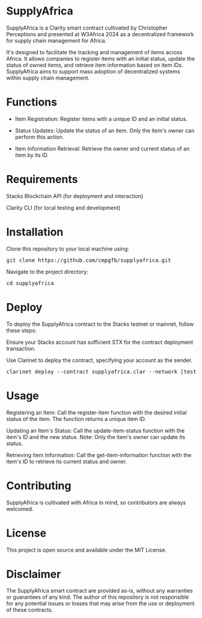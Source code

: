 # SupplyAfrica

SupplyAfrica is a Clarity smart contract cultivated by Christopher Perceptions and presented at W3Africa 2024 as a decentralized framework for supply chain management for Africa. 

It's designed to facilitate the tracking and management of items across Africa. It allows companies to register items with an initial status, update the status of owned items, and retrieve item information based on item IDs. SupplyAfrica aims to support mass adoption of decentralized systems within supply chain management.

# Functions

- Item Registration: Register items with a unique ID and an initial status.

- Status Updates: Update the status of an item. Only the item's owner can perform this action.

- Item Information Retrieval: Retrieve the owner and current status of an item by its ID.

# Requirements

Stacks Blockchain API (for deployment and interaction)

Clarity CLI (for local testing and development)

# Installation

Clone this repository to your local machine using:

<pre>
git clone https://github.com/cmpgfb/supplyafrica.git
</pre>

Navigate to the project directory:

<pre>
cd supplyafrica
</pre>

# Deploy

To deploy the SupplyAfrica contract to the Stacks testnet or mainnet, follow these steps:

Ensure your Stacks account has sufficient STX for the contract deployment transaction.

Use Clarinet to deploy the contract, specifying your account as the sender.

<pre>
clarinet deploy --contract supplyafrica.clar --network [testnet|mainnet]
</pre>

# Usage

Registering an Item: Call the register-item function with the desired initial status of the item. The function returns a unique item ID.

Updating an Item's Status: Call the update-item-status function with the item's ID and the new status. Note: Only the item's owner can update its status.

Retrieving Item Information: Call the get-item-information function with the item's ID to retrieve its current status and owner.

# Contributing

SupplyAfrica is cultivated with Africa in mind, so contributors are always welcomed. 

# License

This project is open source and available under the MIT License.

# Disclaimer

The SupplyAfrica smart contract are provided as-is, without any warranties or guarantees of any kind. The author of this repository is not responsible for any potential issues or losses that may arise from the use or deployment of these contracts. 
